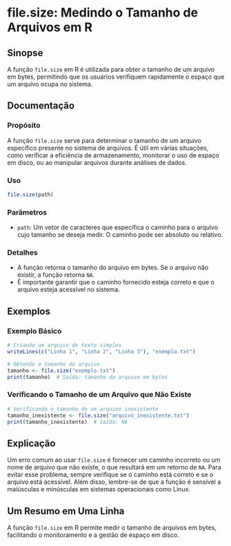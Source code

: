 <!--
Meta Description: # file.size: Medindo o Tamanho de Arquivos em R ## Sinopse A função `file.size` em R é utilizada para obter o tamanho de um arquivo em bytes, permitin...
Meta Keywords: arquivo, tamanho, que, file, size
-->

# file.size: Medindo o Tamanho de Arquivos em R

## Sinopse
A função `file.size` em R é utilizada para obter o tamanho de um arquivo em bytes, permitindo que os usuários verifiquem rapidamente o espaço que um arquivo ocupa no sistema.

## Documentação

### Propósito
A função `file.size` serve para determinar o tamanho de um arquivo específico presente no sistema de arquivos. É útil em várias situações, como verificar a eficiência de armazenamento, monitorar o uso de espaço em disco, ou ao manipular arquivos durante análises de dados.

### Uso
```R
file.size(path)
```

### Parâmetros
- `path`: Um vetor de caracteres que especifica o caminho para o arquivo cujo tamanho se deseja medir. O caminho pode ser absoluto ou relativo.

### Detalhes
- A função retorna o tamanho do arquivo em bytes. Se o arquivo não existir, a função retorna `NA`.
- É importante garantir que o caminho fornecido esteja correto e que o arquivo esteja acessível no sistema.

## Exemplos

### Exemplo Básico
```R
# Criando um arquivo de texto simples
writeLines(c("Linha 1", "Linha 2", "Linha 3"), "exemplo.txt")

# Obtendo o tamanho do arquivo
tamanho <- file.size("exemplo.txt")
print(tamanho)  # Saída: tamanho do arquivo em bytes
```

### Verificando o Tamanho de um Arquivo que Não Existe
```R
# Verificando o tamanho de um arquivo inexistente
tamanho_inexistente <- file.size("arquivo_inexistente.txt")
print(tamanho_inexistente)  # Saída: NA
```

## Explicação
Um erro comum ao usar `file.size` é fornecer um caminho incorreto ou um nome de arquivo que não existe, o que resultará em um retorno de `NA`. Para evitar esse problema, sempre verifique se o caminho está correto e se o arquivo está acessível. Além disso, lembre-se de que a função é sensível a maiúsculas e minúsculas em sistemas operacionais como Linux.

## Um Resumo em Uma Linha
A função `file.size` em R permite medir o tamanho de arquivos em bytes, facilitando o monitoramento e a gestão de espaço em disco.